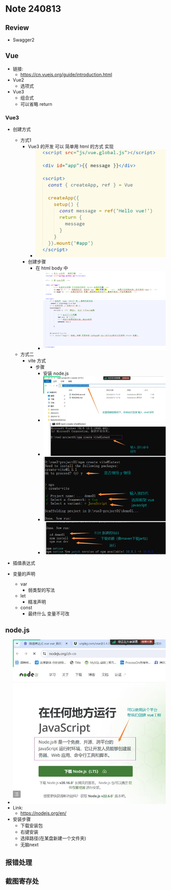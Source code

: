 # Note 240813

## Review

- Swagger2

## Vue

- 链接:
    - https://cn.vuejs.org/guide/introduction.html
- Vue2
    - 选项式
- Vue3
    - 组合式
    - 可以省略 return

### Vue3

- 创建方式
    - 方式1
        - Vue3 的开发 可以 简单用 html 的方式 实现
            - ![img.png](img.png)
        - 创建步骤
            - 在 html body 中
                - ![img_2.png](img_2.png)
    - 方式二
        - vite 方式
          - 步骤
            - 安装 node.js
            - ![img_3.png](img_3.png)
            - ![img_4.png](img_4.png)
            - ![img_8.png](img_8.png)
            - ![img_9.png](img_9.png)

- 插值表达式
- 变量的声明
    - var
        - 弱类型的写法
    - let
        - 精准声明
    - const
        - 最终什么 变量不可改

## node.js

- ![img_1.png](img_1.png)
- Link:
    - https://nodejs.org/en/
- 安装步骤 
  - 下载安装包
  - 右键安装
  - 选择路径(在某盘新建一个文件夹)
  - 无脑next

## 报错处理

## 截图寄存处
